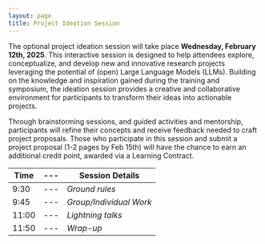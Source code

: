 ```yaml
---
layout: page
title: Project Ideation Session
---
```


The optional project ideation session will take place **Wednesday, February 12th, 2025**. This interactive session is designed to help attendees explore, conceptualize, and develop new and innovative research projects leveraging the potential of (open) Large Language Models (LLMs). Building on the knowledge and inspiration gained during the training and symposium, the ideation session provides a creative and collaborative environment for participants to transform their ideas into actionable projects.

Through brainstorming sessions, and guided activities and mentorship, participants will refine their concepts and receive feedback needed to craft project proposals. Those who participate in this session and submit a project proposal (1-2 pages by Feb 15th) will have the chance to earn an additional credit point, awarded via a Learning Contract.


| Time |---| Session Details     |
|------|---|---------------------|
| 9:30 |---| *Ground rules*   |
| 9:45 |---| *Group/Individual Work* |
| 11:00 |---| *Lightning talks* |
| 11:50 |---| *Wrap-up* |
        


